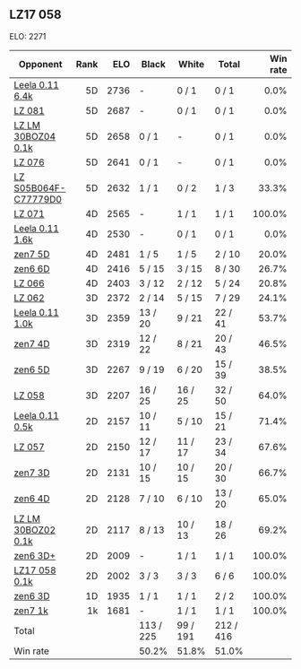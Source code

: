 ## LZ17 058 ##

ELO: 2271

Opponent | Rank | ELO | Black | White | Total | Win rate
---------|-----:|----:|-------|-------|-------|-------:
[Leela 0.11 6.4k](Leela%200.11%206.4k.md) | 5D | 2736 | - | 0 / 1 | 0 / 1 | 0.0%
[LZ 081](LZ%20081.md) | 5D | 2687 | - | 0 / 1 | 0 / 1 | 0.0%
[LZ LM 30BOZ04 0.1k](LZ%20LM%2030BOZ04%200.1k.md) | 5D | 2658 | 0 / 1 | - | 0 / 1 | 0.0%
[LZ 076](LZ%20076.md) | 5D | 2641 | 0 / 1 | - | 0 / 1 | 0.0%
[LZ S05B064F-C77779D0](LZ%20S05B064F-C77779D0.md) | 5D | 2632 | 1 / 1 | 0 / 2 | 1 / 3 | 33.3%
[LZ 071](LZ%20071.md) | 4D | 2565 | - | 1 / 1 | 1 / 1 | 100.0%
[Leela 0.11 1.6k](Leela%200.11%201.6k.md) | 4D | 2530 | - | 0 / 1 | 0 / 1 | 0.0%
[zen7 5D](zen7%205D.md) | 4D | 2481 | 1 / 5 | 1 / 5 | 2 / 10 | 20.0%
[zen6 6D](zen6%206D.md) | 4D | 2416 | 5 / 15 | 3 / 15 | 8 / 30 | 26.7%
[LZ 066](LZ%20066.md) | 4D | 2403 | 3 / 12 | 2 / 12 | 5 / 24 | 20.8%
[LZ 062](LZ%20062.md) | 3D | 2372 | 2 / 14 | 5 / 15 | 7 / 29 | 24.1%
[Leela 0.11 1.0k](Leela%200.11%201.0k.md) | 3D | 2359 | 13 / 20 | 9 / 21 | 22 / 41 | 53.7%
[zen7 4D](zen7%204D.md) | 3D | 2319 | 12 / 22 | 8 / 21 | 20 / 43 | 46.5%
[zen6 5D](zen6%205D.md) | 3D | 2267 | 9 / 19 | 6 / 20 | 15 / 39 | 38.5%
[LZ 058](LZ%20058.md) | 3D | 2207 | 16 / 25 | 16 / 25 | 32 / 50 | 64.0%
[Leela 0.11 0.5k](Leela%200.11%200.5k.md) | 2D | 2157 | 10 / 11 | 5 / 10 | 15 / 21 | 71.4%
[LZ 057](LZ%20057.md) | 2D | 2150 | 12 / 17 | 11 / 17 | 23 / 34 | 67.6%
[zen7 3D](zen7%203D.md) | 2D | 2131 | 10 / 15 | 10 / 15 | 20 / 30 | 66.7%
[zen6 4D](zen6%204D.md) | 2D | 2128 | 7 / 10 | 6 / 10 | 13 / 20 | 65.0%
[LZ LM 30BOZ02 0.1k](LZ%20LM%2030BOZ02%200.1k.md) | 2D | 2117 | 8 / 13 | 10 / 13 | 18 / 26 | 69.2%
[zen6 3D+](zen6%203D+.md) | 2D | 2009 | - | 1 / 1 | 1 / 1 | 100.0%
[LZ17 058 0.1k](LZ17%20058%200.1k.md) | 2D | 2002 | 3 / 3 | 3 / 3 | 6 / 6 | 100.0%
[zen6 3D](zen6%203D.md) | 1D | 1935 | 1 / 1 | 1 / 1 | 2 / 2 | 100.0%
[zen7 1k](zen7%201k.md) | 1k | 1681 | - | 1 / 1 | 1 / 1 | 100.0%
Total | | | 113 / 225 | 99 / 191 | 212 / 416 | 
Win rate| | | 50.2% | 51.8% | 51.0% | 
